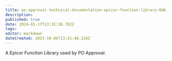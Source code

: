 ```yaml
---
title: po-approval-technical-documentation-epicor-function-library-GHA_POA
description: 
published: true
date: 2024-01-17T13:31:18.782Z
tags: 
editor: markdown
dateCreated: 2023-10-06T13:31:48.224Z
---
```


A Epicor Function Library used by PO Approval.
